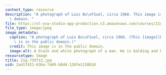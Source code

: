 ```yaml
---
content_type: resource
description: "A photograph of Luis Bu\xF1uel, circa 1968. This image is in the public\
  \ domain. "
file: https://ol-ocw-studio-app-production.s3.amazonaws.com/courses/21g-735-advanced-topics-in-hispanic-literature-and-film-the-films-of-luis-bunuel-fall-2013/2a41f421636a7a09b8dd126fe1158b3d_21g-735f13.jpg
file_type: image/jpeg
image_metadata:
  caption: "A photograph of Luis Bu\xF1uel, circa 1968. (This [image](https://en.wikipedia.org/wiki/Luis_Bu%C3%B1uel)\
    \ is in the public domain.)"
  credit: This image is in the public domain.
  image-alt: A black and white photograph of a man. He is balding and has a thin mustache.
resourcetype: Image
title: 21g-735f13.jpg
uid: 2a41f421-636a-7a09-b8dd-126fe1158b3d
---
```

